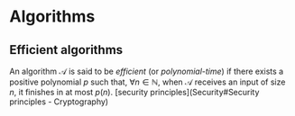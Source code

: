 # Algorithms
## Efficient algorithms
An algorithm $\mathcal{A}$  is said to be *efficient* (or *polynomial-time*) if there exists a positive polynomial *p* such that, $\forall n\in\mathbb{N}$, when $\mathcal{A}$ receives an input of size *n*, it finishes in at most $p(n)$. [security principles](Security#Security principles - Cryptography) 